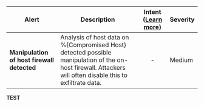 |Alert|Description|Intent ([Learn more](#intentions))|Severity|
|----|----|:----:|--|
|**Manipulation of host firewall detected**|Analysis of host data on %{Compromised Host} detected possible manipulation of the on-host firewall. Attackers will often disable this to exfiltrate data.|-|Medium|
**TEST**
